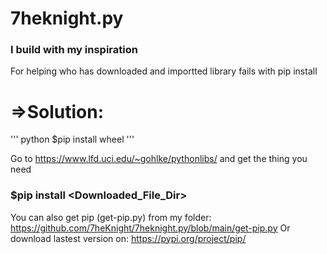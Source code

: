 # 7heknight.py
### I build with my inspiration


 For helping who has downloaded and importted library fails with pip install   
# =>Solution:
  
''' python
$pip install wheel
'''

Go to https://www.lfd.uci.edu/~gohlke/pythonlibs/ and get the thing you need


###      $pip install <Downloaded_File_Dir>

You can also get pip (get-pip.py) from my folder: https://github.com/7heKnight/7heknight.py/blob/main/get-pip.py
Or download lastest version on: https://pypi.org/project/pip/
